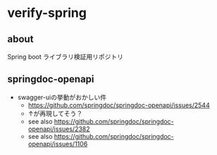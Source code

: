 # verify-spring

## about
Spring boot ライブラリ検証用リポジトリ

## springdoc-openapi

- swagger-uiの挙動がおかしい件
  - https://github.com/springdoc/springdoc-openapi/issues/2544
  - ↑が再現してそう？
  - see also https://github.com/springdoc/springdoc-openapi/issues/2382
  - see also https://github.com/springdoc/springdoc-openapi/issues/1106